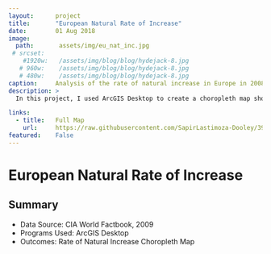 ```yaml
---
layout:      project
title:       "European Natural Rate of Increase"
date:        01 Aug 2018
image:
  path:       assets/img/eu_nat_inc.jpg
 # srcset:
    #1920w:   /assets/img/blog/blog/hydejack-8.jpg
   # 960w:    /assets/img/blog/blog/hydejack-8.jpg
   # 480w:    /assets/img/blog/blog/hydejack-8.jpg
caption:     Analysis of the rate of natural increase in Europe in 2008
description: >
  In this project, I used ArcGIS Desktop to create a choropleth map showing the rate at which population was increasing at the time.

links:
  - title:   Full Map
    url:     https://raw.githubusercontent.com/SapirLastimoza-Dooley/390_labs/main/eu_nat_inc_full.jpg
featured:    False
---
```

# European Natural Rate of Increase

## Summary
* Data Source: CIA World Factbook, 2009
* Programs Used: ArcGIS Desktop
* Outcomes: Rate of Natural Increase Choropleth Map